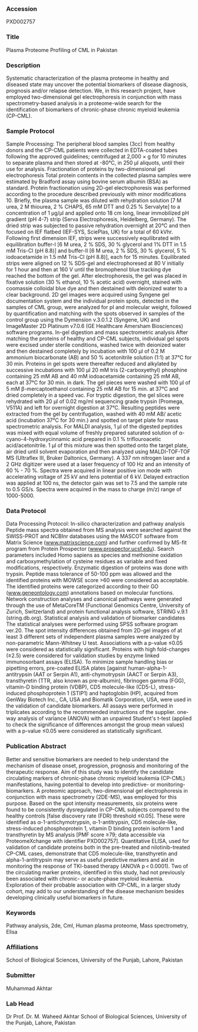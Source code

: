 ### Accession
PXD002757

### Title
Plasma Proteome Profiling of CML in Pakistan

### Description
Systematic characterization of the plasma proteome in healthy and diseased state may uncover the potential biomarkers of disease diagnosis, prognosis and/or relapse detection. We, in this research project, have employed two-dimensional gel electrophoresis in conjunction with mass spectrometry-based analysis in a proteome-wide search for the identification of biomarkers of chronic-phase chronic myeloid leukemia (CP-CML).

### Sample Protocol
Sample Processing: The peripheral blood samples (3cc) from healthy donors and the CP-CML patients were collected in EDTA-coated tubes following the approved guidelines; centrifuged at 2,000 × g for 10 minutes to separate plasma and then stored at -80°C, in 250 µl aliquots, until their use for analysis. Fractionation of proteins by two-dimensional gel electrophoresis Total protein contents in the collected plasma samples were estimated by Bradford assay using bovine serum albumin (BSA) as standard. Protein fractionation using 2D-gel electrophoresis was performed according to the procedure described previously with minor modifications 10. Briefly, the plasma sample was diluted with rehydration solution [7 M urea, 2 M thiourea, 2 % CHAPS, 65 mM DTT and 0.25 % Servalyte] to a concentration of 1 µg/µl and applied onto 18 cm long, linear immobilized pH gradient (pH 4-7) strip (Serva Electrophoresis, Heidelberg, Germany). The dried strip was subjected to passive rehydration overnight at 20°C and then focused on IEF flatbed (IEF-SYS, SciePlas, UK) for a total of 60 kVhr. Following first dimension IEF, strips were successively equilibrated with equilibration buffer-I [6 M urea, 2 % SDS, 30 % glycerol and 1% DTT in 1.5 mM Tris-Cl (pH 8.8)] and buffer-II [6 M urea, 2 % SDS, 30 % glycerol, 5 % iodoacetamide in 1.5 mM Tris-Cl (pH 8.8)], each for 15 minutes. Equilibrated strips were aligned on 12 % SDS-gel and electrophoresed at 80 V initially for 1 hour and then at 160 V until the bromophenol blue tracking dye reached the bottom of the gel. After electrophoresis, the gel was placed in fixative solution (30 % ethanol, 10 % acetic acid) overnight, stained with coomassie colloidal blue dye and then destained with deionized water to a clear background. 2D gel images were acquired using Syngene gel documentation system and the individual protein spots, detected in the samples of CML group, were analyzed for pI and molecular weight, followed by quantification and matching with the spots observed in samples of the control group using the Dymension v.3.0.1.2 (Syngene, UK) and ImageMaster 2D Platinum v7.0.6 (GE Healthcare Amersham Biosciences) software programs. In-gel digestion and mass spectrometric analysis After matching the proteins of healthy and CP-CML subjects, individual gel spots were excised under sterile conditions, washed twice with deionized water and then destained completely by incubation with 100 µl of 0.2 M ammonium biocarbonate (AB) and 50 % acetonitrile solution (1:1) at 37°C for 30 min. Proteins in gel spots were thereafter reduced and alkylated by successive incubations with 100 µl 20 mM tris (2-carboxyethyl) phosphine containing 25 mM AB and 40 mM iodoacetamide containing 25 mM AB, each at 37°C for 30 min. in dark. The gel pieces were washed with 100 µl of 5 mM  β-mercaptoethanol containing 25 mM AB for 15 min. at 37°C and dried completely in a speed vac. For tryptic digestion, the gel slices were rehydrated with 20 µl of 0.02 mg/ml sequencing grade trypsin (Promega, V511A) and left for overnight digestion at 37°C. Resulting peptides were extracted from the gel by centrifugation, washed with 40 mM AB/ acetic acid (incubation 37°C for 30 min.) and spotted on target plate for mass spectrometric analysis. For MALDI analysis, 1 µl of the digested peptides was mixed with equal volume of freshly prepared saturated solution of α-cyano-4-hydroxycinnamic acid prepared in 0.1 % triflouroacetic acid/acetonitrile. 1 µl of this mixture was then spotted onto the target plate, air dried until solvent evaporation and then analyzed using MALDI-TOF-TOF MS (Ultraflex III, Bruker Daltonics, Germany). A 337 nm nitrogen laser and a 2 GHz digitizer were used at a laser frequency of 100 Hz and an intensity of 60 % - 70 %. Spectra were acquired in linear positive ion mode with accelerating voltage of 25 kV and lens potential of 6 kV. Delayed extraction was applied at 100 ns, the detector gain was set to 7.5 and the sample rate to 0.5 GS/s. Spectra were acquired in the mass to charge (m/z) range of 1000-5000.

### Data Protocol
Data Processing Protocol: In-silico characterization and pathway analysis Peptide mass spectra obtained from MS analysis were searched against the SWISS-PROT and NCBInr databases using the MASCOT software from Matrix Science (www.matrixscience.com) and further confirmed by MS-fit program from Protein Prospector (www.prospector.ucsf.edu). Search parameters included Homo sapiens as species and methionine oxidation and carboxymethylation of cysteine residues as variable and fixed modifications, respectively. Enzymatic digestion of proteins was done with trypsin. Peptide mass tolerance of 50-100 ppm was allowed and the identified proteins with MOWSE score >60 were considered as acceptable. The identified proteins were categorized according to their GO (www.geneontology.com) annotations based on molecular functions. Network construction analyses and canonical pathways were generated through the use of MetaCoreTM (Functional Genomics Centre, University of Zurich, Switzerland) and protein functional analysis software, STRING v.9.1 (string.db.org). Statistical analysis and validation of biomarker candidates The statistical analyses were performed using SPSS software program ver.20. The spot intensity differences obtained from 2D-gel images of at least 3 different sets of independent plasma samples were analyzed by non-parametric Mann-Whitney U test. Associations with a p-value ≤0.05 were considered as statistically significant. Proteins with high fold-changes (≥2.5) were considered for validation studies by enzyme linked immunosorbant assays (ELISA). To minimize sample handling bias or pipetting errors, pre-coated ELISA plates [against human-alpha-1-antitrypsin (AAT or Serpin A1), anti-chymotrypsin (AACT or Serpin A3), transthyretin (TTR, also known as pre-albumin), fibrinogen gamma (FGG), vitamin-D binding protein (VDBP), CD5 molecule-like (CD5-L), stress-induced phosphoprotein 1 (STIP1) and haptoglobin (HP), acquired from GenWay Biotech Inc., CA, USA and Biomatik Corporation, USA, were used in the validation of candidate biomarkers. All assays were performed in triplicates according to the recommended instructions of the supplier. one-way analysis of variance (ANOVA) with an unpaired Student's t-test (applied to check the significance of differences amongst the group mean values) with a p-value ≤0.05 were considered as statistically significant.

### Publication Abstract
Better and sensitive biomarkers are needed to help understand the mechanism of disease onset, progression, prognosis and monitoring of the therapeutic response. Aim of this study was to identify the candidate circulating markers of chronic-phase chronic myeloid leukemia (CP-CML) manifestations, having potential to develop into predictive- or monitoring-biomarkers. A proteomic approach, two-dimensional gel electrophoresis in conjunction with mass spectrometry (2DE-MS), was employed for this purpose. Based on the spot intensity measurements, six proteins were found to be consistently dysregulated in CP-CML subjects compared to the healthy controls [false discovery rate (FDR) threshold &#x2264;0.05]. These were identified as &#x3b1;-1-antichymotrypsin, &#x3b1;-1-antitrypsin, CD5 molecule-like, stress-induced phosphoprotein 1, vitamin D binding protein isoform 1 and transthyretin by MS analysis [PMF score &#x2265;79; data accessible via ProteomeXchange with identifier PXD002757]. Quantitative ELISA, used for validation of candidate proteins both in the pre-treated and nilotinib-treated CP-CML cases, demonstrate that CD5 molecule-like, transthyretin and alpha-1-antitrypsin may serve as useful predictive markers and aid in monitoring the response of TKI-based therapy (ANOVA p&#x2009;&lt;&#x2009;0.0001). Two of the circulating marker proteins, identified in this study, had not previously been associated with chronic- or acute-phase myeloid leukemia. Exploration of their probable association with CP-CML, in a larger study cohort, may add to our understanding of the disease mechanism besides developing clinically useful biomarkers in future.

### Keywords
Pathway analysis, 2de, Cml, Human plasma proteome, Mass spectrometry, Elisa

### Affiliations
School of Biological Sciences, University of the Punjab, Lahore, Pakistan

### Submitter
Muhammad Akhtar

### Lab Head
Dr Prof. Dr. M. Waheed Akhtar
School of Biological Sciences, University of the Punjab, Lahore, Pakistan


